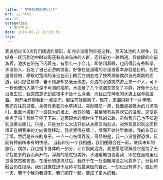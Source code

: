 ```yaml
---
title: " 梦开始的地方\t\t"
url: 11.html
id: 11
categories:
  - 鱼里生活
date: 2014-08-27 20:00:31
tags:
---
```


我设想过100次我们偶遇的情形，却完全没猜到会是这样。 那天泳池的人很多，我纵身一跃沉到池中时四周还有乌泱乌泱的人群，还好前方一路畅通。我放肆的向前游着，池水在阳光下闪着光，有那么一小会儿，即使闭着眼，也闪得我有些眩晕。水温怡人，我忘了自己正游向哪里，好像在这温暖的水里游着本身就是目的。视觉是奇怪的，睁眼时宽阔的泳池在闭上眼后立刻变成了狭窄黑暗偶尔波光粼粼的匝道，我只顾往前冲，奋不顾身却又毫无缘由。旁边的水道突然游上来一个人，可下一秒他便沉入某个深不可测的陷阱，水面冒了几个泡泡又恢复了平静，好像什么也没发生过，我突然意识到这根本不是什么泳池，而我正在崎岖的水道上宿命般游着。 刚开始还能看到一点亮光，越往前就越黑了。现在，周围只剩下一片黑暗。我还在往前游着，身旁有柔软的水草拂过。突然眼前一黑，我像是被强大的力场吸引，重重地撞到了一面硕大的墙上，柔软的墙，甚至我有些喜欢它的温度。这便是终点了吗？我终于停了下来，这面硕大的墙拦住了我的去路，虽然我自己也不知道到底要去哪儿。只是，只是为什么水流开始从身旁反向划过，突然我意识到这面巨墙正在朝我来的方向缓慢移动。我紧紧吸在墙上，墙面开始往里收缩，我的头穿过了墙，然后是长长的身子，一点一点被墙吞没，奇怪的是，我一点没觉得恐惧，反而有种前所未有的快感。 当我和另一个我相遇，我们便融合在一起，继续未知的旅行。偶尔，我也褪下身体的一部分，让它飘向远方，我更愿意理解成它是为了去寻找更多的我而离开的。浮游的感觉很美好，水温暖地包裹着我，即使在黑暗里也觉得悠然和安逸。在漫长的漂流过后，我终于在一处温暖潮湿之地靠岸了。分裂和融合仍在继续，我们就像在迫不及待寻找最亲密的自己，一刻也没有停下。直到有一天，若干个我向我游来，我们抱在一起，变成了更大的我。
